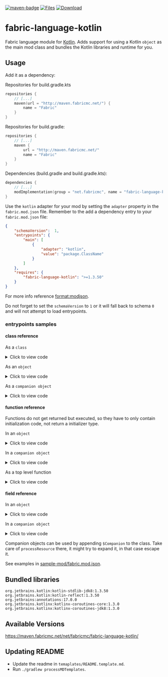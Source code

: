 [![maven-badge](https://img.shields.io/maven-metadata/v/https/maven.fabricmc.net/net/fabricmc/fabric-language-kotlin/maven-metadata.xml.svg?style=flat-square&logo=Kotlin)](https://maven.fabricmc.net/net/fabricmc/fabric-language-kotlin)
[![Files](https://curse.nikky.moe/api/img/308769/files?logo&style=flat-square)](https://minecraft.curseforge.com/projects/308769/files)
[![Download](https://curse.nikky.moe/api/img/308769?logo&style=flat-square)](https://curse.nikky.moe/api/url/308769?version=1.14-Snapshot)

# fabric-language-kotlin
Fabric language module for [Kotlin](https://kotlinlang.org/). Adds support for using a Kotlin `object` as the main mod class and bundles the Kotlin libraries and runtime for you.

## Usage
Add it as a dependency:

Repositories for build.gradle.kts
```kotlin
repositories {
    // [...]
    maven(url = "http://maven.fabricmc.net/") {
        name = "Fabric"
    }
}
```

Repositories for build.gradle:
```groovy
repositories {
    // [...]
    maven {
        url = "http://maven.fabricmc.net/"
        name = "Fabric"
    }
}
```

Dependencies (build.gradle and build.gradle.kts):

```kotlin
dependencies {
    // [...]
    modImplementation(group = "net.fabricmc", name = "fabric-language-kotlin", version = "1.3.50-SNAPSHOT")
}
```

Use the `kotlin` adapter for your mod by setting the `adapter` property in the `fabric.mod.json` file. 
Remember to the add a dependency entry to your `fabric.mod.json` file:

```json
{
    "schemaVersion":  1, 
    "entrypoints": {
        "main": [
            {
                "adapter": "kotlin",
                "value": "package.ClassName"
            }
        ]
    },
    "requires": {
        "fabric-language-kotlin": ">=1.3.50"
    }
}
```

For more info reference [format:modjson](https://fabricmc.net/wiki/format:modjson).

Do not forget to set the `schemaVersion` to `1` or it will fall back to schema `0` and will not attempt to load entrypoints.

### entrypoints samples

#### class reference

As a `class`

<details>
  <summary>Click to view code</summary><p>

```json
{
    "adapter": "kotlin",
    "value": "mymod.MyMod"
}
```

```kotlin
package mymod
class MyMod : ModInitializer {
    override fun onInitialize() {
        TODO()
    }
}
```
</p></details>

As an `object`

<details>
  <summary>Click to view code</summary><p>

```json
{
    "adapter": "kotlin",
    "value": "mymod.MyMod"
}
```

```kotlin
package mymod
object MyMod : ModInitializer {
    override fun onInitialize() {
        TODO()
    }
}
```
</p></details>

As a `companion object`

<details>
  <summary>Click to view code</summary><p>

```json
{
    "adapter": "kotlin",
    "value": "mymod.MyMod$Companion"
}
```

```kotlin
package mymod
class MyMod {
    companion object : ModInitializer {
        override fun onInitialize() {
            TODO()
        }
    }
}
```
</p></details>

#### function reference

Functions do not get returned but executed, 
so they have to only contain initialization code, 
not return a initializer type.

In an `object`

<details>
  <summary>Click to view code</summary><p>

```json
{
    "adapter": "kotlin",
    "value": "mymod.MyMod::init"
}
```

```kotlin
package mymod
object MyMod  {
    fun init() {
        TODO()
    }
}
```
</p></details>

In a `companion object`
<details>
  <summary>Click to view code</summary><p>

```json
{
    "adapter": "kotlin",
    "value": "mymod.MyMod$Companion::init"
}
```

```kotlin
package mymod
class MyMod  {
    companion object {
        fun init() {
            TODO()
        }
    }
}
```
</p></details>

As a top level function

<details>
  <summary>Click to view code</summary><p>

The classname gets constructed by taking the filename and appending `Kt`.
```json
{
    "adapter": "kotlin",
    "value": "mymod.MyModKt::init"
}
```

File: `src/main/kotlin/mymod/MyMod.kt`
```kotlin
package mymod

fun init() {
    TODO()
}
```
</p></details>

#### field reference

In an `object`

<details>
  <summary>Click to view code</summary><p>

```json
{
    "adapter": "kotlin",
    "value": "mymod.MyMod::initializer"
}
```

```kotlin
package mymod
object MyMod  {
    val initializer = ModInitializer {
        TODO()
    }
}
```
</p></details>

In a `companion object`

<details>
  <summary>Click to view code</summary><p>

```json
{
    "adapter": "kotlin",
    "value": "mymod.MyMod$Companion::initializer"
}
```

```kotlin
package mymod
class MyMod  {
    companion object {
        val initializer = ModInitializer {
            TODO()
        }
    }
}
```
</p></details>

Companion objects can be used by appending `$Companion` to the class.
Take care of `processResource` there, it might try to expand it, in that case escape it.

See examples in [sample-mod/fabric.mod.json](https://github.com/FabricMC/fabric-language-kotlin/blob/master/sample-mod/src/main/resources/fabric.mod.json).

## Bundled libraries

```
org.jetbrains.kotlin:kotlin-stdlib-jdk8:1.3.50
org.jetbrains.kotlin:kotlin-reflect:1.3.50
org.jetbrains:annotations:17.0.0
org.jetbrains.kotlinx:kotlinx-coroutines-core:1.3.0
org.jetbrains.kotlinx:kotlinx-coroutines-jdk8:1.3.0
```

## Available Versions

https://maven.fabricmc.net/net/fabricmc/fabric-language-kotlin/

## Updating README

- Update the readme in `temaplates/README.template.md`.
- Run `./gradlew processMDTemplates`.
